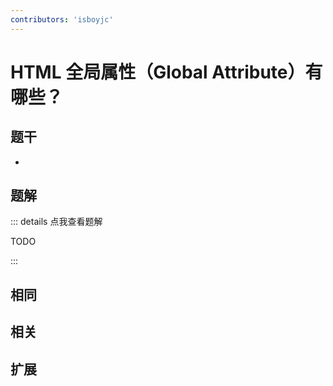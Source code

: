 ```yaml
---
contributors: 'isboyjc'
---
```


# HTML 全局属性（Global Attribute）有哪些？


## 题干

- 



## 题解

::: details 点我查看题解

  TODO

:::



## 相同


## 相关


## 扩展

